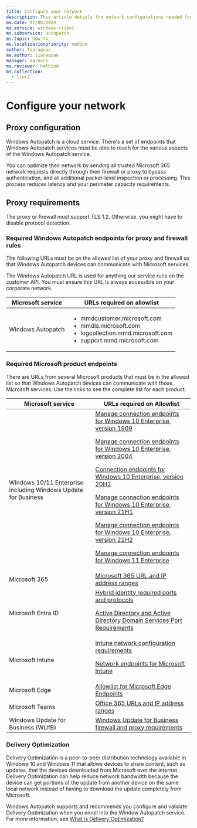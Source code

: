 ```yaml
---
title: Configure your network
description: This article details the network configurations needed for Windows Autopatch
ms.date: 07/08/2024
ms.service: windows-client
ms.subservice: autopatch
ms.topic: how-to
ms.localizationpriority: medium
author: tiaraquan
ms.author: tiaraquan
manager: aaroncz
ms.reviewer: hathind
ms.collection:
  - tier2
---
```


# Configure your network

## Proxy configuration

Windows Autopatch is a cloud service. There's a set of endpoints that Windows Autopatch services must be able to reach for the various aspects of the Windows Autopatch service.

You can optimize their network by sending all trusted Microsoft 365 network requests directly through their firewall or proxy to bypass authentication, and all additional packet-level inspection or processing. This process reduces latency and your perimeter capacity requirements.

## Proxy requirements

The proxy or firewall must support TLS 1.2. Otherwise, you might have to disable protocol detection.

### Required Windows Autopatch endpoints for proxy and firewall rules

The following URLs must be on the allowed list of your proxy and firewall so that Windows Autopatch devices can communicate with Microsoft services.

The Windows Autopatch URL is used for anything our service runs on the customer API. You must ensure this URL is always accessible on your corporate network.

| Microsoft service | URLs required on allowlist |
| ----- | ----- |
| Windows Autopatch | <ul><li>mmdcustomer.microsoft.com</li><li>mmdls.microsoft.com</li><li>logcollection.mmd.microsoft.com</li><li>support.mmd.microsoft.com</li></ul>|

### Required Microsoft product endpoints

There are URLs from several Microsoft products that must be in the allowed list so that Windows Autopatch devices can communicate with those Microsoft services. Use the links to see the complete list for each product.

| Microsoft service | URLs required on Allowlist |
| ----- | ----- |
| Windows 10/11 Enterprise including Windows Update for Business | [Manage connection endpoints for Windows 10 Enterprise, version 1909](/windows/privacy/manage-windows-1909-endpoints)<p><p>[Manage connection endpoints for Windows 10 Enterprise, version 2004](/windows/privacy/manage-windows-2004-endpoints)</p><p>[Connection endpoints for Windows 10 Enterprise, version 20H2](/windows/privacy/manage-windows-20h2-endpoints)</p><p>[Manage connection endpoints for Windows 10 Enterprise, version 21H1](/windows/privacy/manage-windows-21h1-endpoints)</p><p>[Manage connection endpoints for Windows 10 Enterprise, version 21H2](/windows/privacy/manage-windows-21h2-endpoints)</p><p>[Manage connection endpoints for Windows 11 Enterprise](/windows/privacy/manage-windows-11-endpoints)</p>|
| Microsoft 365 | [Microsoft 365 URL and IP address ranges](/microsoft-365/enterprise/urls-and-ip-address-ranges?view=o365-worldwide&preserve-view=true) |
| Microsoft Entra ID | [Hybrid identity required ports and protocols](/azure/active-directory/hybrid/reference-connect-ports)<p><p>[Active Directory and Active Directory Domain Services Port Requirements](/previous-versions/windows/it-pro/windows-server-2008-R2-and-2008/dd772723(v=ws.10))</p> |
| Microsoft Intune | [Intune network configuration requirements](/intune/network-bandwidth-use)<p><p>[Network endpoints for Microsoft Intune](/mem/intune/fundamentals/intune-endpoints)</p>
| Microsoft Edge | [Allowlist for Microsoft Edge Endpoints](/deployedge/microsoft-edge-security-endpoints) |
| Microsoft Teams | [Office 365 URLs and IP address ranges](/microsoft-365/enterprise/urls-and-ip-address-ranges) |
| Windows Update for Business (WUfB) | [Windows Update for Business firewall and proxy requirements](https://support.microsoft.com/help/3084568/can-t-download-updates-from-windows-update-from-behind-a-firewall-or-p)

### Delivery Optimization

Delivery Optimization is a peer-to-peer distribution technology available in Windows 10 and Windows 11 that allows devices to share content, such as updates, that the devices downloaded from Microsoft over the internet. Delivery Optimization can help reduce network bandwidth because the device can get portions of the update from another device on the same local network instead of having to download the update completely from Microsoft.

Windows Autopatch supports and recommends you configure and validate Delivery Optimization when you enroll into the Window Autopatch service. For more information, see [What is Delivery Optimization?](/windows/deployment/do/waas-delivery-optimization)
